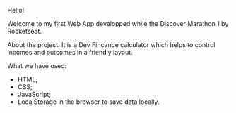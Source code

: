 Hello!

Welcome to my first Web App developped while the Discover Marathon 1 by Rocketseat.

About the project: It is a Dev Fincance calculator which helps to control incomes and outcomes in a friendly layout.

What we have used:

- HTML;
- CSS;
- JavaScript;
- LocalStorage in the browser to save data locally.